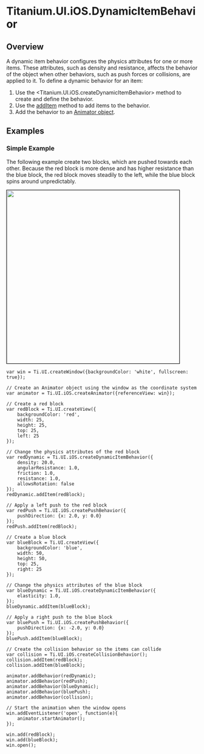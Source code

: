 # Titanium.UI.iOS.DynamicItemBehavior

<TypeHeader/>

## Overview

A dynamic item behavior configures the physics attributes for one or more items. These
attributes, such as density and resistance, affects the behavior of the object when other behaviors,
such as push forces or collisions, are applied to it.  To define a dynamic behavior for an item:

  1. Use the <Titanium.UI.iOS.createDynamicItemBehavior> method to create and define the behavior.
  2. Use the [addItem](Titanium.UI.iOS.DynamicItemBehavior.addItem) method to add items to the behavior.
  3. Add the behavior to an [Animator object](Titanium.UI.iOS.Animator).

## Examples

### Simple Example

The following example create two blocks, which are pushed towards each other.  Because the
red block is more dense and has higher resistance than the blue block, the red block moves
steadily to the left, while the blue block spins around unpredictably.

<img src="images/animator/dynamicitem.gif" height="455" style="border:1px solid black"/>

    var win = Ti.UI.createWindow({backgroundColor: 'white', fullscreen: true});

    // Create an Animator object using the window as the coordinate system
    var animator = Ti.UI.iOS.createAnimator({referenceView: win});

    // Create a red block
    var redBlock = Ti.UI.createView({
        backgroundColor: 'red',
        width: 25,
        height: 25,
        top: 25,
        left: 25
    });

    // Change the physics attributes of the red block
    var redDynamic = Ti.UI.iOS.createDynamicItemBehavior({
        density: 20.0,
        angularResistance: 1.0,
        friction: 1.0,
        resistance: 1.0,
        allowsRotation: false
    });
    redDynamic.addItem(redBlock);

    // Apply a left push to the red block
    var redPush = Ti.UI.iOS.createPushBehavior({
        pushDirection: {x: 2.0, y: 0.0}
    });
    redPush.addItem(redBlock);

    // Create a blue block
    var blueBlock = Ti.UI.createView({
        backgroundColor: 'blue',
        width: 50,
        height: 50,
        top: 25,
        right: 25
    });

    // Change the physics attributes of the blue block
    var blueDynamic = Ti.UI.iOS.createDynamicItemBehavior({
        elasticity: 1.0,
    });
    blueDynamic.addItem(blueBlock);

    // Apply a right push to the blue block
    var bluePush = Ti.UI.iOS.createPushBehavior({
        pushDirection: {x: -2.0, y: 0.0}
    });
    bluePush.addItem(blueBlock);

    // Create the collision behavior so the items can collide
    var collision = Ti.UI.iOS.createCollisionBehavior();
    collision.addItem(redBlock);
    collision.addItem(blueBlock);

    animator.addBehavior(redDynamic);
    animator.addBehavior(redPush);
    animator.addBehavior(blueDynamic);
    animator.addBehavior(bluePush);
    animator.addBehavior(collision);

    // Start the animation when the window opens
    win.addEventListener('open', function(e){
        animator.startAnimator();
    });

    win.add(redBlock);
    win.add(blueBlock);
    win.open();

<ApiDocs/>
